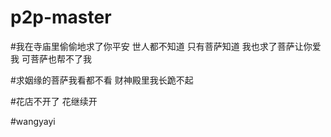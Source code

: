 # p2p-master

#我在寺庙里偷偷地求了你平安 世人都不知道 只有菩萨知道 我也求了菩萨让你爱我 可菩萨也帮不了我

#求姻缘的菩萨我看都不看 财神殿里我长跪不起

#花店不开了 花继续开

#wangyayi

